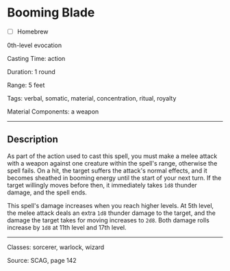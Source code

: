 # Booming Blade

- [ ] Homebrew

0th-level evocation

Casting Time: action

Duration: 1 round

Range: 5 feet

Tags: verbal, somatic, material, concentration, ritual, royalty

Material Components: a weapon

---

## Description
As part of the action used to cast this spell, you must make a melee attack with a weapon against one creature within the spell's range, otherwise the spell fails. On a hit, the target suffers the attack's normal effects, and it becomes sheathed in booming energy until the start of your next turn. If the target willingly moves before then, it immediately takes `1d8` thunder damage, and the spell ends.

This spell's damage increases when you reach higher levels. At 5th level, the melee attack deals an extra `1d8` thunder damage to the target, and the damage the target takes for moving increases to `2d8`. Both damage rolls increase by `1d8` at 11th level and 17th level.

---

Classes: sorcerer, warlock, wizard

Source: SCAG, page 142
